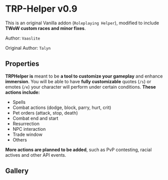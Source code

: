 # TRP-Helper v0.9
This is an original Vanilla addon (`Roleplaying Helper`), modified to include **TWoW custom races and minor fixes**.

Author: `Vaaslite`

Original Author: `Talyn`

## Properties
**TRPHelper is** meant to be **a tool to customize your gameplay** and enhance **immersion**. You will be able to have **fully customizable** quotes (`/s`) or emotes (`/e`) your character will perform under certain conditions. **These actions include:**
- Spells
- Combat actions (dodge, block, parry, hurt, crit)
- Pet orders (attack, stop, death)
- Combat end and start
- Resurrection
- NPC interaction
- Trade window
- Others

**More actions are planned to be added**, such as PvP contesting, racial actives and other API events.

## Gallery
